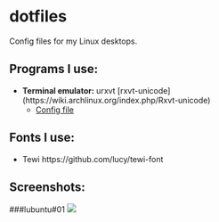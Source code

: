 # dotfiles

Config files for my Linux desktops.

## Programs I use:

<ul>
<li><b>Terminal emulator:</b> urxvt [rxvt-unicode](https://wiki.archlinux.org/index.php/Rxvt-unicode)
  <ul>
  <li><a href="urxvt/.Xdefaults">Config file</a></li>
  </ul>
  </li>
</ul>

## Fonts I use:

<ul>
<li>Tewi https://github.com/lucy/tewi-font</li>
</ul>

## Screenshots:

###lubuntu#01
<img src="http://i.imgur.com/hmFUCjn.png" />

